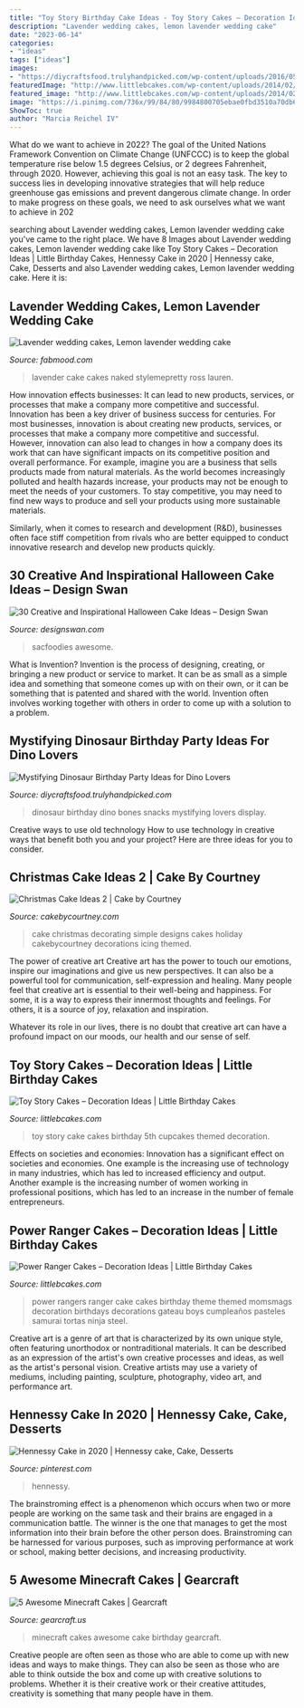 ```yaml
---
title: "Toy Story Birthday Cake Ideas - Toy Story Cakes – Decoration Ideas"
description: "Lavender wedding cakes, lemon lavender wedding cake"
date: "2023-06-14"
categories:
- "ideas"
tags: ["ideas"]
images:
- "https://diycraftsfood.trulyhandpicked.com/wp-content/uploads/2016/05/Dinosaur-birthday-party_7a.jpg"
featuredImage: "http://www.littlebcakes.com/wp-content/uploads/2014/02/Toy-Story-Cake-Ideas.jpg"
featured_image: "http://www.littlebcakes.com/wp-content/uploads/2014/02/Toy-Story-Cake-Ideas.jpg"
image: "https://i.pinimg.com/736x/99/84/80/9984800705ebae0fbd3510a70db6bc9e.jpg"
ShowToc: true
author: "Marcia Reichel IV"
---
```



What do we want to achieve in 2022?
The goal of the United Nations Framework Convention on Climate Change (UNFCCC) is to keep the global temperature rise below 1.5 degrees Celsius, or 2 degrees Fahrenheit, through 2020. However, achieving this goal is not an easy task. The key to success lies in developing innovative strategies that will help reduce greenhouse gas emissions and prevent dangerous climate change. In order to make progress on these goals, we need to ask ourselves what we want to achieve in 202
	

		
searching about Lavender wedding cakes, Lemon lavender wedding cake you've came to the right place. We have 8 Images about Lavender wedding cakes, Lemon lavender wedding cake like Toy Story Cakes – Decoration Ideas | Little Birthday Cakes, Hennessy Cake in 2020 | Hennessy cake, Cake, Desserts and also Lavender wedding cakes, Lemon lavender wedding cake. Here it is:
		
    
## Lavender Wedding Cakes, Lemon Lavender Wedding Cake

<img loading=lazy src="http://fabmood.com/wp-content/uploads/2014/05/Lavender-wedding-cake3.jpg" onerror="this.onerror=null;this.src='https://tse1.mm.bing.net/th?id=OIP.oV5khy4iDhd0extCnbtXPwHaLH&amp;pid=15.1';" alt="Lavender wedding cakes, Lemon lavender wedding cake">

_Source: fabmood.com_

>lavender cake cakes naked stylemepretty ross lauren. 

	

How innovation effects businesses: It can lead to new products, services, or processes that make a company more competitive and successful.
Innovation has been a key driver of business success for centuries. For most businesses, innovation is about creating new products, services, or processes that make a company more competitive and successful. However, innovation can also lead to changes in how a company does its work that can have significant impacts on its competitive position and overall performance.
For example, imagine you are a business that sells products made from natural materials. As the world becomes increasingly polluted and health hazards increase, your products may not be enough to meet the needs of your customers. To stay competitive, you may need to find new ways to produce and sell your products using more sustainable materials.

Similarly, when it comes to research and development (R&D), businesses often face stiff competition from rivals who are better equipped to conduct innovative research and develop new products quickly.

    
## 30 Creative And Inspirational Halloween Cake Ideas – Design Swan

<img loading=lazy src="https://img.designswan.com/2014/10/halloweenCakes/25.jpg" onerror="this.onerror=null;this.src='https://tse3.mm.bing.net/th?id=OIP.oCHswWmQ-OCviDAz1BSDCQHaJ4&amp;pid=15.1';" alt="30 Creative and Inspirational Halloween Cake Ideas – Design Swan">

_Source: designswan.com_

>sacfoodies awesome. 

	

What is Invention?
Invention is the process of designing, creating, or bringing a new product or service to market. It can be as small as a simple idea and something that someone comes up with on their own, or it can be something that is patented and shared with the world. Invention often involves working together with others in order to come up with a solution to a problem.

    
## Mystifying Dinosaur Birthday Party Ideas For Dino Lovers

<img loading=lazy src="https://diycraftsfood.trulyhandpicked.com/wp-content/uploads/2016/05/Dinosaur-birthday-party_7a.jpg" onerror="this.onerror=null;this.src='https://tse1.mm.bing.net/th?id=OIP.4BT5e4EeJvU5CKMMqli-xwHaJ3&amp;pid=15.1';" alt="Mystifying Dinosaur Birthday Party Ideas for Dino Lovers">

_Source: diycraftsfood.trulyhandpicked.com_

>dinosaur birthday dino bones snacks mystifying lovers display. 

	

Creative ways to use old technology
How to use technology in creative ways that benefit both you and your project? Here are three ideas for you to consider.

    
## Christmas Cake Ideas 2 | Cake By Courtney

<img loading=lazy src="https://cakebycourtney.com/wp-content/uploads/2017/12/Christmas-Cake-Ideas-2-768x1024.jpg" onerror="this.onerror=null;this.src='https://tse1.mm.bing.net/th?id=OIP.63eNDwIUtlfKE1qdNmHN8wHaJ4&amp;pid=15.1';" alt="Christmas Cake Ideas 2 | Cake by Courtney">

_Source: cakebycourtney.com_

>cake christmas decorating simple designs cakes holiday cakebycourtney decorations icing themed. 

	

The power of creative art
Creative art has the power to touch our emotions, inspire our imaginations and give us new perspectives. It can also be a powerful tool for communication, self-expression and healing.
Many people feel that creative art is essential to their well-being and happiness. For some, it is a way to express their innermost thoughts and feelings. For others, it is a source of joy, relaxation and inspiration.

Whatever its role in our lives, there is no doubt that creative art can have a profound impact on our moods, our health and our sense of self.

    
## Toy Story Cakes – Decoration Ideas | Little Birthday Cakes

<img loading=lazy src="http://www.littlebcakes.com/wp-content/uploads/2014/02/Toy-Story-Cake-Ideas.jpg" onerror="this.onerror=null;this.src='https://tse3.mm.bing.net/th?id=OIP.SkDbF0H0TF2sYM-v-v5-wAHaLG&amp;pid=15.1';" alt="Toy Story Cakes – Decoration Ideas | Little Birthday Cakes">

_Source: littlebcakes.com_

>toy story cake cakes birthday 5th cupcakes themed decoration. 

	

Effects on societies and economies:
Innovation has a significant effect on societies and economies. One example is the increasing use of technology in many industries, which has led to increased efficiency and output. Another example is the increasing number of women working in professional positions, which has led to an increase in the number of female entrepreneurs.

    
## Power Ranger Cakes – Decoration Ideas | Little Birthday Cakes

<img loading=lazy src="http://www.littlebcakes.com/wp-content/uploads/2014/02/Power-Rangers-Cake.jpg" onerror="this.onerror=null;this.src='https://tse2.mm.bing.net/th?id=OIP.KS3pnbaxyDm1l5Uueur2KgHaJ0&amp;pid=15.1';" alt="Power Ranger Cakes – Decoration Ideas | Little Birthday Cakes">

_Source: littlebcakes.com_

>power rangers ranger cake cakes birthday theme themed momsmags decoration birthdays decorations gateau boys cumpleaños pasteles samurai tortas ninja steel. 

	

Creative art is a genre of art that is characterized by its own unique style, often featuring unorthodox or nontraditional materials. It can be described as an expression of the artist's own creative processes and ideas, as well as the artist's personal vision. Creative artists may use a variety of mediums, including painting, sculpture, photography, video art, and performance art.

    
## Hennessy Cake In 2020 | Hennessy Cake, Cake, Desserts

<img loading=lazy src="https://i.pinimg.com/736x/99/84/80/9984800705ebae0fbd3510a70db6bc9e.jpg" onerror="this.onerror=null;this.src='https://tse1.mm.bing.net/th?id=OIP.tz8VTfxufZeL023IV0UCSwHaLE&amp;pid=15.1';" alt="Hennessy Cake in 2020 | Hennessy cake, Cake, Desserts">

_Source: pinterest.com_

>hennessy. 

	

The brainstroming effect is a phenomenon which occurs when two or more people are working on the same task and their brains are engaged in a communication battle. The winner is the one that manages to get the most information into their brain before the other person does. Brainstroming can be harnessed for various purposes, such as improving performance at work or school, making better decisions, and increasing productivity.

    
## 5 Awesome Minecraft Cakes | Gearcraft

<img loading=lazy src="https://gearcraft.us/wp-content/uploads/2014/10/minecraft-cakes1.jpg" onerror="this.onerror=null;this.src='https://tse2.mm.bing.net/th?id=OIP.7DiJp8IFZJzuWHDS9EvjgAHaLH&amp;pid=15.1';" alt="5 Awesome Minecraft Cakes | Gearcraft">

_Source: gearcraft.us_

>minecraft cakes awesome cake birthday gearcraft. 

	

Creative people are often seen as those who are able to come up with new ideas and ways to make things. They can also be seen as those who are able to think outside the box and come up with creative solutions to problems. Whether it is their creative work or their creative attitudes, creativity is something that many people have in them.

